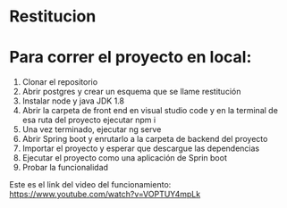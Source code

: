 # Restitucion
# Para correr el proyecto en local:
1. Clonar el repositorio
2. Abrir postgres y crear un esquema que se llame restitución
3. Instalar node y java JDK 1.8
4. Abrir la carpeta de front end en visual studio code y en la terminal de esa ruta del proyecto ejecutar npm i 
5. Una vez terminado, ejecutar ng serve
6. Abrir Spring boot y enrutarlo a la carpeta de backend del proyecto
7. Importar el proyecto y esperar que descargue las dependencias
8. Ejecutar el proyecto como una aplicación de Sprin boot
9. Probar la funcionalidad 

Este es el link del video del funcionamiento: https://www.youtube.com/watch?v=VOPTUY4mpLk
